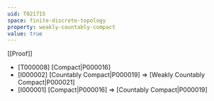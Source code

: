 ```yaml
---
uid: T021715
space: finite-discrete-topology
property: weakly-countably-compact
value: true
---
```

[[Proof]]

* [T000008] [Compact|P000016]
* [I000002] [Countably Compact|P000019] => [Weakly Countably Compact|P000021]
* [I000001] [Compact|P000016] => [Countably Compact|P000019]


